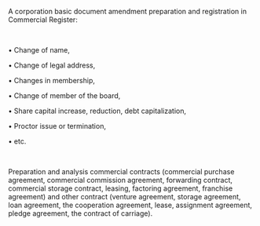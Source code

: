A corporation basic document amendment preparation and registration in Commercial Register:

<br/>

• Change of name,

• Change of legal address,

• Changes in membership,

• Change of member of the board,

• Share capital increase, reduction, debt capitalization,

• Proctor issue or termination,

• etc.

<br/>

Preparation and analysis commercial contracts (commercial purchase agreement, commercial commission agreement, forwarding contract, commercial storage contract, leasing, factoring agreement, franchise agreement) and other contract (venture agreement, storage agreement, loan agreement, the cooperation agreement, lease, assignment agreement, pledge agreement, the contract of carriage).
